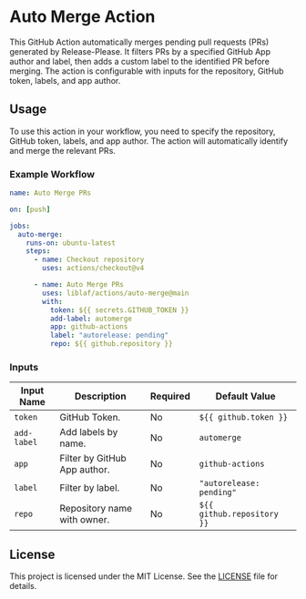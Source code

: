 # Auto Merge Action

This GitHub Action automatically merges pending pull requests (PRs) generated by Release-Please. It filters PRs by a specified GitHub App author and label, then adds a custom label to the identified PR before merging. The action is configurable with inputs for the repository, GitHub token, labels, and app author.

## Usage

To use this action in your workflow, you need to specify the repository, GitHub token, labels, and app author. The action will automatically identify and merge the relevant PRs.

### Example Workflow

```yaml
name: Auto Merge PRs

on: [push]

jobs:
  auto-merge:
    runs-on: ubuntu-latest
    steps:
      - name: Checkout repository
        uses: actions/checkout@v4

      - name: Auto Merge PRs
        uses: liblaf/actions/auto-merge@main
        with:
          token: ${{ secrets.GITHUB_TOKEN }}
          add-label: automerge
          app: github-actions
          label: "autorelease: pending"
          repo: ${{ github.repository }}
```

### Inputs

| Input Name  | Description                  | Required | Default Value              |
| ----------- | ---------------------------- | -------- | -------------------------- |
| `token`     | GitHub Token.                | No       | `${{ github.token }}`      |
| `add-label` | Add labels by name.          | No       | `automerge`                |
| `app`       | Filter by GitHub App author. | No       | `github-actions`           |
| `label`     | Filter by label.             | No       | `"autorelease: pending"`   |
| `repo`      | Repository name with owner.  | No       | `${{ github.repository }}` |

## License

This project is licensed under the MIT License. See the [LICENSE](../LICENSE) file for details.
